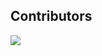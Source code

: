 


## Contributors

<a href="https://github.com/Anjansuman/web-based-wallet/graphs/contributors">
  <img src="https://contrib.rocks/image?repo=Anjansuman/web-based-wallet&max=400&columns=20" />
</a>